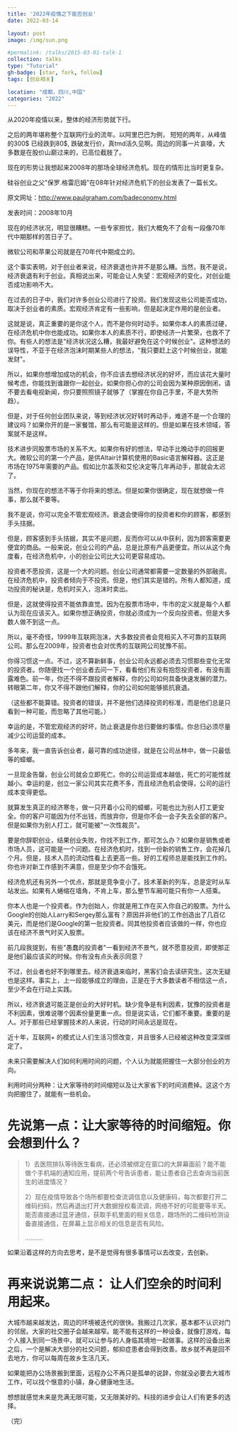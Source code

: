 ```yaml
---
title: '2022年疫情之下能否创业'
date: 2022-03-14

layout: post
image: /img/sun.png

#permalink: /talks/2015-03-01-talk-1
collection: talks
type: "Tutorial"
gh-badge: [star, fork, follow]
tags: [创业相关]

location: "成都，四川,中国"
categories: "2022"
---
```

从2020年疫情以来，整体的经济形势就下行。

之后的两年堪称整个互联网行业的流年。以阿里巴巴为例， 短短的两年，从峰值的300$ 已经跌到80$, 跌破发行价，真tmd活久见啊。周边的同事一片哀嚎，大多数是在股价山巅过来的，已高位截肢了。

现在的形势让我想起来2008年的那场全球经济危机。现在的情形比当时更复杂。

硅谷创业之父"保罗.格雷厄姆"在08年针对经济危机下的创业发表了一篇长文。

原文网址：http://www.paulgraham.com/badeconomy.html

发表时间：2008年10月

现在的经济状况，明显很糟糕。一些专家担忧，我们大概免不了会有一段像70年代中期那样的苦日子了。

微软公司和苹果公司就是在70年代中期成立的。

这个事实表明，对于创业者来说，经济衰退也许并不是那么糟。当然，我不是说，经济衰退有利于创业。真相说出来，可能会让人失望：宏观经济的变化，对创业能否成功影响不大。

在过去的日子中，我们对许多创业公司进行了投资。我们发现这些公司能否成功，取决于创业者的素质。宏观经济肯定有一些影响，但是起决定作用的是创业者。

这就是说，真正重要的是你这个人，而不是你何时动手。如果你本人的素质过硬，在经济危机中你也能成功。如果你本人的素质不行，即使经济一片繁荣，也救不了你。有些人的想法是"经济状况这么糟，我最好避免在这个时候创业"。这种想法的误导性，不亚于在经济泡沫时期某些人的想法，"我只要赶上这个时候创业，就能发财"。

所以，如果你想增加成功的机会，你不应该去想经济状况的好坏，而应该花大量时候考虑，你能找到谁跟你一起创业。如果你担心你的公司会因为某种原因倒闭，请不要去看电视新闻，你只要照照镜子就够了（掌握在你自己手里，不是大势所趋）。

但是，对于任何创业团队来说，等到经济状况好转时再动手，难道不是一个合理的建议吗？如果你开的是一家餐馆，那么有可能是这样的。但是如果在技术领域，答案就不是这样。

技术进步同股票市场的关系不大。如果你有好的想法，早动手比晚动手的回报更大。微软公司的第一个产品，是供Altair计算机使用的Basic语言解释器。这正是市场在1975年需要的产品。假如比尔盖茨和艾伦决定等几年再动手，那就会太迟了。

当然，你现在的想法不等于你将来的想法。但是如果你很确定，现在就想做一件事，那么就不要等。

我不是说，你可以完全不管宏观经济。衰退会使得你的投资者和你的顾客，都感到手头拮据。

但是，顾客感到手头拮据，其实不是问题，反而你可以从中获利，因为顾客需要更便宜的商品。一般来说，创业公司的产品，总是比原有产品更便宜。所以从这个角度看，在经济危机中，小的创业公司比大公司更容易成功。

投资者不愿投资，这是一个大的问题。创业公司通常都需要一定数量的外部融资。在经济危机中，投资者倾向于不投资。但是，他们其实是错的。所有人都知道，成功投资的秘诀是，危机时买入，泡沫时卖出。

但是，这就使得投资不能依靠直觉。因为在股票市场中，牛市的定义就是每个人都认为现在应该买入。如果你想正确投资，你就必须成为一个反向投资者。但是大多数人做不到这一点。

所以，毫不奇怪，1999年互联网泡沫，大多数投资者会竞相买入不可靠的互联网公司。那么在2009年，投资者也会对优秀的互联网公司犹豫不前。

你得习惯这一点。不过，这不算新鲜事，创业公司永远都必须去习惯那些变化无常的投资者。你随便找一个创业者去问一下，看看他们有没有抱怨投资者，有没有面露难色。前一年，你还不得不跟投资者解释，你的公司如何具备快速发展的潜力。转眼第二年，你又不得不跟他们解释，你的公司如何能够抵抗衰退。

（这些都不能算错。投资者的错误，并不是他们选择投资的标准，而是他们总是只看到一种可能，而忽略了其他可能。）

幸运的是，不管宏观经济的好坏，防止衰退是你总归要做的事情。你总归必须尽量减少公司运营的成本。

多年来，我一直告诉创业者，最可靠的成功途径，就是在公司丛林中，做一只最低等的蟑螂。

一旦现金告罄，创业公司就会立即死亡。你的公司运营成本越低，死亡的可能性就越小。幸运的是，创立一家公司其实花费不多，而且经济危机会使得，公司的运行成本变得更低。

就算发生真正的经济寒冬，做一只开着小公司的蟑螂，可能也比为别人打工更安全。你的客户可能因为付不出钱，而放弃你，但是你不会一会子失去全部的客户。但是如果你为别人打工，就可能被"一次性裁员"。

要是你辞职创业，结果创业失败，你找不到工作，那可怎么办？如果你是销售或者市场人员，这可能是一个问题。在经济危机时，找到一份新的销售工作，会花掉几个月。但是，技术人员的流动性看上去更高一些。好的工程师总是能找到工作的。你也许对新工作感到不满意，但是至少你不会饿死。

经济危机还有另外一个优点，那就是竞争变小了。技术革新的列车，总是定时从车站发出。如果有人蜷缩在墙角，不肯上车，那么整节车厢可能只有你一人搭乘。

你本人也是一个投资者。作为创始人，你就是用工作在买入你自己的股票。为什么Google的创始人Larry和Sergey那么富有？原因并非他们的工作创造出了几百亿美元，而是他们是Google的第一批投资者。同其他投资者应该做的一样，你也应该在经济不景气时买入股票。

前几段我提到，有些"愚蠢的投资者"一看到经济不景气，就不愿意投资，即使那正是他们最应该买的时候。你有没有点头表示同意？

不过，创业者也好不到哪里去。经济衰退来临时，黑客们会去读研究生。这次无疑也是这样。事实上，上一段能够成立的理由，正是在于大多数读者不相信这一点，至少不会在行动上实践。

所以，经济衰退可能正是创业的大好时机。缺少竞争是有利因素，犹豫的投资者是不利因素，很难说哪个因素份量更重一点。但是说实话，它们都不重要。重要的是人。对于那些已经掌握技术的人来说，行动的时间永远是现在。

近十年，互联网+ 的模式让人们生活习惯改变，并且很多人已经被这种改变深深绑定了。

未来只需要解决人们如何利用时间的问题，个人认为就能把握住一大部分创业的方向。

利用时间分两种：让大家等待的时间缩短以及让大家省下的时间消费掉。这这个方向把握住了，就能有一些机会。

# 先说第一点：让大家等待的时间缩短。你会想到什么？

>1）去医院排队等待医生看病，还必须被绑定在窗口的大屏幕面前？能不能做个手机端的通知应用，提前两个号告诉患者，能让患者自己去查询当前医生的进度情况？
>
>2）现在疫情导致各个场所都要检查流调信息以及健康码，每次都要打开二维码扫码，然后再退出打开大数据授权看流调，网络不好的可能要等半天。能否直接通过蓝牙通信，获取手机里面的相关信息，跟场所的二维码检测设备直接通信，在屏幕上显示相关的信息是否有风险。
>
>..........


如果沿着这样的方向去思考，是不是觉得有很多事情可以去改变，去创新。

# 再来说说第二点： 让人们空余的时间利用起来。

大城市越来越发达，周边的环境被迭代的很快。我搬过几次家，基本都不认识对门的邻居。大家的社交圈子会越来越窄。能不能有这样的一种设备，就像打游戏，每个人接入到同一场景中，就可以让参与的人身临其境地一起做事。这样的设备出来之后，一个是解决大部分的社交问题，郁抑症患者会得到改善。故乡就不再是回不去地方，你可以每周在故乡生活几天。

如果能把办公场景搬到里面，远程办公不再只是孤单的说辞，你就没必要去大城市工作，可以找个惬意的小镇，身心健康地生活。

想想就感觉未来是充满无限可能，又无限美好的。科技的进步会让人们有更多的选择。

（完）
